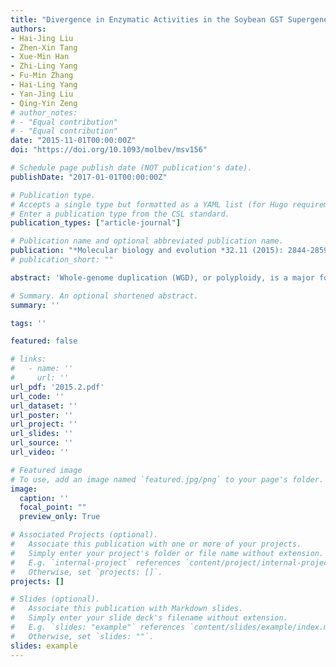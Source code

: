 ```yaml
---
title: "Divergence in Enzymatic Activities in the Soybean GST Supergene Family Provides New Insight into the Evolutionary Dynamics of Whole-Genome Duplicates"
authors:
- Hai-Jing Liu
- Zhen-Xin Tang
- Xue-Min Han
- Zhi-Ling Yang
- Fu-Min Zhang
- Hai-Ling Yang
- Yan-Jing Liu
- Qing-Yin Zeng
# author_notes:
# - "Equal contribution"
# - "Equal contribution"
date: "2015-11-01T00:00:00Z"
doi: "https://doi.org/10.1093/molbev/msv156" 

# Schedule page publish date (NOT publication's date).
publishDate: "2017-01-01T00:00:00Z"

# Publication type.
# Accepts a single type but formatted as a YAML list (for Hugo requirements).
# Enter a publication type from the CSL standard.
publication_types: ["article-journal"]

# Publication name and optional abbreviated publication name.
publication: "*Molecular biology and evolution *32.11 (2015): 2844-2859"
# publication_short: ""

abstract: 'Whole-genome duplication (WGD), or polyploidy, is a major force in plant genome evolution. A duplicate of all genes is present in the genome immediately following a WGD event. However, the evolutionary mechanisms responsible for the loss of, or retention and subsequent functional divergence of polyploidy-derived duplicates remain largely unknown. In this study we reconstructed the evolutionary history of the glutathione S-transferase (GST) gene family from the soybean genome, and identified 72 GST duplicated gene pairs formed by a recent Glycine-specific WGD event occurring approximately 13 Ma. We found that 72% of duplicated GST gene pairs experienced gene losses or pseudogenization, whereas 28% of GST gene pairs have been retained in the soybean genome. The GST pseudogenes were under relaxed selective constraints, whereas functional GSTs were subject to strong purifying selection. Plant GST genes play important roles in stress tolerance and detoxification metabolism. By examining the gene expression responses to abiotic stresses and enzymatic properties of the ancestral and current proteins, we found that polyploidy-derived GST duplicates show the divergence in enzymatic activities. Through site-directed mutagenesis of ancestral proteins, this study revealed that nonsynonymous substitutions of key amino acid sites play an important role in the divergence of enzymatic functions of polyploidy-derived GST duplicates. These findings provide new insights into the evolutionary and functional dynamics of polyploidy-derived duplicate genes.'

# Summary. An optional shortened abstract.
summary: ''

tags: ''

featured: false

# links:
#   - name: ''
#     url: ''
url_pdf: '2015.2.pdf'
url_code: ''
url_dataset: ''
url_poster: ''
url_project: ''
url_slides: ''
url_source: ''
url_video: ''

# Featured image
# To use, add an image named `featured.jpg/png` to your page's folder. 
image:
  caption: ''
  focal_point: ""
  preview_only: True

# Associated Projects (optional).
#   Associate this publication with one or more of your projects.
#   Simply enter your project's folder or file name without extension.
#   E.g. `internal-project` references `content/project/internal-project/index.md`.
#   Otherwise, set `projects: []`.
projects: []

# Slides (optional).
#   Associate this publication with Markdown slides.
#   Simply enter your slide deck's filename without extension.
#   E.g. `slides: "example"` references `content/slides/example/index.md`.
#   Otherwise, set `slides: ""`.
slides: example
---
```



